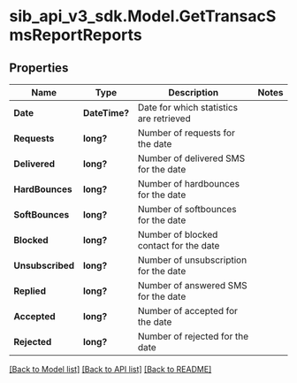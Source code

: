 # sib_api_v3_sdk.Model.GetTransacSmsReportReports
## Properties

Name | Type | Description | Notes
------------ | ------------- | ------------- | -------------
**Date** | **DateTime?** | Date for which statistics are retrieved | 
**Requests** | **long?** | Number of requests for the date | 
**Delivered** | **long?** | Number of delivered SMS for the date | 
**HardBounces** | **long?** | Number of hardbounces for the date | 
**SoftBounces** | **long?** | Number of softbounces for the date | 
**Blocked** | **long?** | Number of blocked contact for the date | 
**Unsubscribed** | **long?** | Number of unsubscription for the date | 
**Replied** | **long?** | Number of answered SMS for the date | 
**Accepted** | **long?** | Number of accepted for the date | 
**Rejected** | **long?** | Number of rejected for the date | 

[[Back to Model list]](../README.md#documentation-for-models) [[Back to API list]](../README.md#documentation-for-api-endpoints) [[Back to README]](../README.md)

